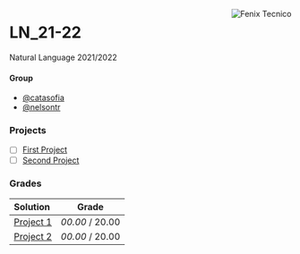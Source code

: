 <a href="http://fenix.tecnico.ulisboa.pt"><img align="right" src="https://fenix.tecnico.ulisboa.pt/api/bennu-portal/configuration/logo" alt="Fenix Tecnico"></a>

# LN_21-22

Natural Language 2021/2022

#### Group
- [@catasofia](https://github.com/catasofia)
- [@nelsontr](https://github.com/nelsontr)

### Projects

- [ ] [First Project](Project1/)
- [ ] [Second Project]()

### Grades
| Solution          | Grade 			   	| 
| :-----------------| :-------------: | 
| [Project 1]()	| *00.00* / 20.00     | 
| [Project 2]()	| *00.00* / 20.00     |
